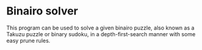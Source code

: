 # Binairo solver
This program can be used to solve a given binairo puzzle, also known as a Takuzu puzzle or binary sudoku, in a depth-first-search manner with some easy prune rules.
